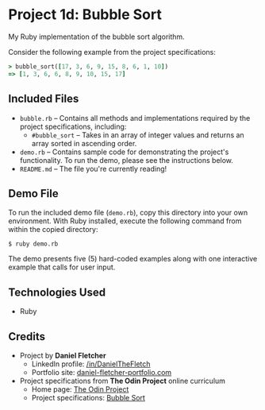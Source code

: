 # Project 1d: Bubble Sort

My Ruby implementation of the bubble sort algorithm.

Consider the following example from the project specifications:

```rb
> bubble_sort([17, 3, 6, 9, 15, 8, 6, 1, 10])
=> [1, 3, 6, 6, 8, 9, 10, 15, 17]
```

## Included Files

- `bubble.rb` &ndash; Contains all methods and implementations required by the project specifications, including:
    - `#bubble_sort` &ndash; Takes in an array of integer values and returns an array sorted in ascending order.
- `demo.rb` &ndash; Contains sample code for demonstrating the project's functionality. To run the demo, please see the instructions below.
- `README.md` &ndash; The file you're currently reading!

## Demo File

To run the included demo file (`demo.rb`), copy this directory into your own environment. With Ruby installed, execute the following command from within the copied directory:

```
$ ruby demo.rb
```

The demo presents five (5) hard-coded examples along with one interactive example that calls for user input.

## Technologies Used

- Ruby

## Credits

- Project by **Daniel Fletcher**
    - LinkedIn profile: [/in/DanielTheFletch](https://www.linkedin.com/in/danielthefletch)
    - Portfolio site: [daniel-fletcher-portfolio.com](https://www.daniel-fletcher-portfolio.com)
- Project specifications from **The Odin Project** online curriculum
    - Home page: [The Odin Project](https://www.theodinproject.com/)
    - Project specifications: [Bubble Sort](https://www.theodinproject.com/lessons/ruby-bubble-sort)